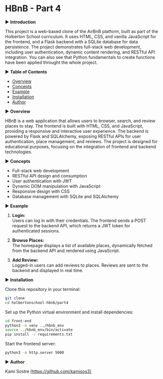 # HBnB - Part 4

▶ **Introduction**  

This project is a web-based clone of the AirBnB platform, built as part of the Holberton School curriculum. It uses HTML, CSS, and vanilla JavaScript for the frontend, and a Flask backend with a SQLite database for data persistence. The project demonstrates full-stack web development, including user authentication, dynamic content rendering, and RESTful API integration. You can also see that Python fundamentals to create functions have been applied throught the whole project.

▶ **Table of Contents**

- [Overview](#overview)
- [Concepts](#concepts)
- [Example](#example)
- [Installation](#installation)
- [Author](#author)



▶ **Overview**  

HBnB is a web application that allows users to browser, search, and review places to stay. The frontend is built with HTML, CSS, and JavaScript, providing a responsive and interactive user experience. The backend is powered by Flask and SQLAlchemy, exposing RESTful APIs for user authentication, place management, and reviews. The project is designed for educational purposes, focusing on the integration of frontend and backend technologies.



▶ **Concepts**

- Full-stack web development
- RESTful API design and consumption
- User authentication with JWT
- Dynamic DOM manipulation with JavaScript
- Responsive design with CSS
- Database management with SQLite and SQLAlchemy


▶ **Example**

1. **Login:**  
   Users can log in with their credentials. The frontend sends a POST request to the backend API, which returns a JWT token for authenticated sessions.

2. **Browse Places:**  
   The homepage displays a list of available places, dynamically fetched from the backend API and rendered using JavaScript.

3. **Add Review:**  
   Logged-in users can add reviews to places. Reviews are sent to the backend and displayed in real time.



▶ **Installation**

Clone this repository in your terminal:

```bash
git clone 
cd holbertonschool-hbnb/part4
```

Set up the Python virtual environment and install dependencies:

```bash
cd front-end
python3 -m venv ../hbnb_env
source ../hbnb_env/bin/activate
pip install -r requirements.txt
```

Start the frontend server:

```bash
python3 -m http.server 5000
```


▶ **Author**

Kami Sostre [https://github.com/kamisos3]



